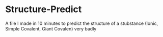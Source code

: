 # Structure-Predict

A file I made in 10 minutes to predict the structure of a stubstance (Ionic, Simple Covalent, Giant Covalen) very badly
